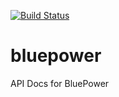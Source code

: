 [![Build Status](https://travis-ci.org/ModApiDocs/bluepower.svg?branch=master)](https://travis-ci.org/ModApiDocs/bluepower)
# bluepower
API Docs for BluePower
